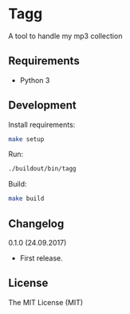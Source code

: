 # Tagg

A tool to handle my mp3 collection

## Requirements

- Python 3

## Development

Install requirements:

```sh
make setup
```

Run:

```sh
./buildout/bin/tagg
```

Build:

```sh
make build
```

## Changelog

0.1.0 (24.09.2017)

- First release.

## License

The MIT License (MIT)
